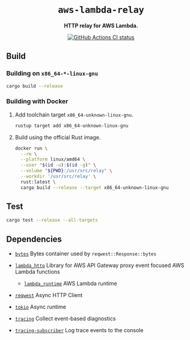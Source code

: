 <div align="center">
  <h1><code>aws-lambda-relay</code></h1>
  <p><strong>HTTP relay for AWS Lambda.</strong></p>
  <a href="https://github.com/pillargg/relay/actions/workflows/ci.yml"><img alt="GitHub Actions CI status" src="https://github.com/pillargg/relay/actions/workflows/ci.yml/badge.svg"></a>
</div>

## Build

### Building on `x86_64-*-linux-gnu`

```sh
cargo build --release
```

### Building with Docker

1. Add toolchain target `x86_64-unknown-linux-gnu`.

   ```sh
   rustup target add x86_64-unknown-linux-gnu
   ```

2. Build using the official Rust image.

   ```sh
   docker run \
     --rm \
     --platform linux/amd64 \
     --user "$(id -u):$(id -g)" \
     --volume "${PWD}:/usr/src/relay" \
     --workdir '/usr/src/relay' \
     rust:latest \
     cargo build --release --target x86_64-unknown-linux-gnu
   ```

## Test

```sh
cargo test --release --all-targets
```

## Dependencies

- [`bytes`](https://lib.rs/crates/bytes) Bytes container used by `reqwest::Response::bytes`

- [`lambda_http`](https://lib.rs/crates/lambda_http) Library for AWS API Gateway proxy event focused AWS Lambda functions

  - [`lambda_runtime`](https://lib.rs/crates/lambda_runtime) AWS Lambda runtime

- [`reqwest`](https://lib.rs/crates/reqwest) Async HTTP Client

- [`tokio`](https://lib.rs/crates/tokio) Async runtime

- [`tracing`](https://lib.rs/crates/tracing) Collect event-based diagnostics

- [`tracing-subscriber`](https://lib.rs/crates/tracing-subscriber) Log trace events to the console

